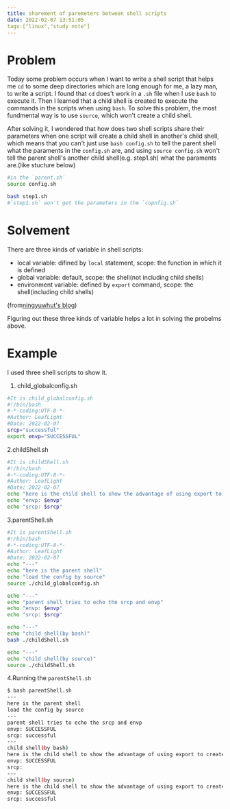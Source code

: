 ```yaml
---
title: sharement of paremeters between shell scripts
date: 2022-02-07 13:51:05
tags:["linux","study note"]
---
```

# Problem 
Today some problem occurs when I want to write a shell script that helps me `cd` to some deep directories which are long enough for me, a lazy man, to write a script. I found that `cd` does't work in a `.sh` file when I use `bash` to execute it. Then I learned that a child shell is created to execute the commands in the scripts when using `bash`. To solve this problem, the most fundmental way is to use `source`, which won't create a child shell.

After solving it, I wondered that how does two shell scripts share their parameters when one script will create a child shell in another's child shell, which means that you can't just use `bash config.sh` to tell the parent shell what the paraments in the `config.sh` are, and using `source config.sh` won't tell the parent shell's another child shell(e.g. step1.sh) what the paraments are.(like stucture below) 
```bash
#in the `parent.sh`
source config.sh

bash step1.sh
#`step1.sh` won't get the parameters in the `copnfig.sh`
```
# Solvement
There are three kinds of variable in shell scripts:
* local variable: difined by `local` statement, scope: the function in which it is defined
* global variable: default, scope: the shell(not including child shells) 
* environment variable: defined by `export` command, scope: the shell(including child shells)

(from[ningyuwhut's blog](https://www.ningyuwhut.github.io/cn/2019/06/share-shell-variable-between-scripts))

Figuring out these three kinds of variable helps a lot in solving the probelms above.
# Example
I used three shell scripts to show it.

1. child_globalconfig.sh
```bash
#It is child_globalconfig.sh
#!/bin/bash
#-*-coding:UTF-8-*-
#Author: LeafLight
#Date: 2022-02-07
srcp="successful"
export envp="SUCCESSFUL"
```

2.childShell.sh
```bash
#It is childShell.sh
#!/bin/bash
#-*-coding:UTF-8-*-
#Author: LeafLight
#Date: 2022-02-07
echo "here is the child shell to show the advantage of using export to create environment parameter."
echo "envp: $envp"
echo "srcp: $srcp"
```

3.parentShell.sh
```bash
#It is parentShell.sh
#!/bin/bash
#-*-coding:UTF-8-*-
#Author: LeafLight
#Date: 2022-02-07
echo "---"
echo "here is the parent shell"
echo "load the config by source"
source ./child_globalconfig.sh

echo "---"
echo "parent shell tries to echo the srcp and envp"
echo "envp: $envp"
echo "srcp: $srcp"

echo "---"
echo "child shell(by bash)"
bash ./childShell.sh

echo "---"
echo "child shell(by source)"
source ./childShell.sh
```
4.Running the `parentShell.sh`
```bash
$ bash parentShell.sh
---
here is the parent shell
load the config by source
---
parent shell tries to echo the srcp and envp
envp: SUCCESSFUL
srcp: successful
---
child shell(by bash)
here is the child shell to show the advantage of using export to create environment parameter.
envp: SUCCESSFUL
srcp: 
---
child shell(by source)
here is the child shell to show the advantage of using export to create environment parameter.
envp: SUCCESSFUL
srcp: successful

```
